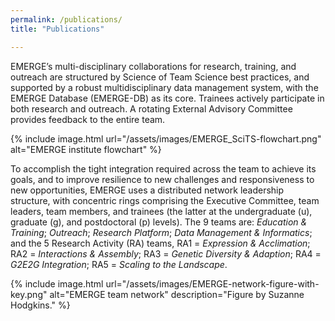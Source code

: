 ```yaml
---
permalink: /publications/
title: "Publications"

---
```


EMERGE’s multi-disciplinary collaborations for research, training, and outreach are structured by Science of Team Science best practices, and supported by a robust multidisciplinary data management system, with the EMERGE Database (EMERGE-DB) as its core. Trainees actively participate in both research and outreach. A rotating External Advisory Committee provides feedback to the entire team.

{% include image.html url="/assets/images/EMERGE_SciTS-flowchart.png" alt="EMERGE institute flowchart" %}

To accomplish the tight integration required across the team to achieve its goals, and to improve resilience to new challenges and responsiveness to new opportunities, EMERGE uses a distributed network leadership structure, with concentric rings comprising the Executive Committee, team leaders, team members, and trainees (the latter at the undergraduate (u), graduate (g), and postdoctoral (p) levels). The 9 teams are: *Education & Training*; *Outreach*; *Research Platform*; *Data Management & Informatics*; and the 5 Research Activity (RA) teams, RA1 = *Expression & Acclimation*; RA2 = *Interactions & Assembly*; RA3 = *Genetic Diversity & Adaption*; RA4 = *G2E2G Integration*; RA5 = *Scaling to the Landscape*.

{% include image.html url="/assets/images/EMERGE-network-figure-with-key.png" alt="EMERGE team network" description="Figure by Suzanne Hodgkins." %}
